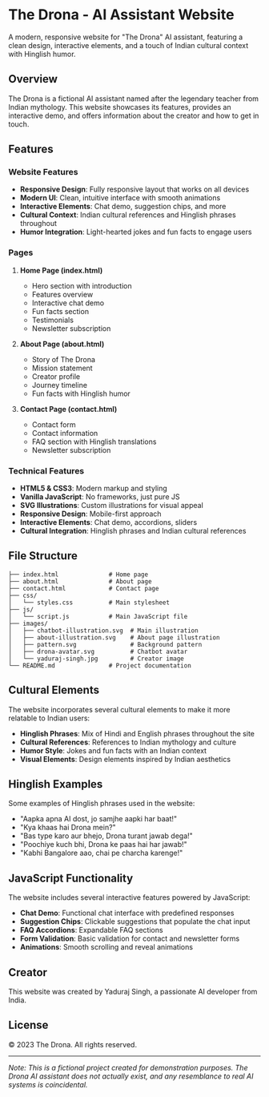# The Drona - AI Assistant Website

A modern, responsive website for "The Drona" AI assistant, featuring a clean design, interactive elements, and a touch of Indian cultural context with Hinglish humor.

## Overview

The Drona is a fictional AI assistant named after the legendary teacher from Indian mythology. This website showcases its features, provides an interactive demo, and offers information about the creator and how to get in touch.

## Features

### Website Features

- **Responsive Design**: Fully responsive layout that works on all devices
- **Modern UI**: Clean, intuitive interface with smooth animations
- **Interactive Elements**: Chat demo, suggestion chips, and more
- **Cultural Context**: Indian cultural references and Hinglish phrases throughout
- **Humor Integration**: Light-hearted jokes and fun facts to engage users

### Pages

1. **Home Page (index.html)**
   - Hero section with introduction
   - Features overview
   - Interactive chat demo
   - Fun facts section
   - Testimonials
   - Newsletter subscription

2. **About Page (about.html)**
   - Story of The Drona
   - Mission statement
   - Creator profile
   - Journey timeline
   - Fun facts with Hinglish humor

3. **Contact Page (contact.html)**
   - Contact form
   - Contact information
   - FAQ section with Hinglish translations
   - Newsletter subscription

### Technical Features

- **HTML5 & CSS3**: Modern markup and styling
- **Vanilla JavaScript**: No frameworks, just pure JS
- **SVG Illustrations**: Custom illustrations for visual appeal
- **Responsive Design**: Mobile-first approach
- **Interactive Elements**: Chat demo, accordions, sliders
- **Cultural Integration**: Hinglish phrases and Indian cultural references

## File Structure

```
├── index.html              # Home page
├── about.html              # About page
├── contact.html            # Contact page
├── css/
│   └── styles.css          # Main stylesheet
├── js/
│   └── script.js           # Main JavaScript file
├── images/
│   ├── chatbot-illustration.svg  # Main illustration
│   ├── about-illustration.svg    # About page illustration
│   ├── pattern.svg               # Background pattern
│   ├── drona-avatar.svg          # Chatbot avatar
│   └── yaduraj-singh.jpg         # Creator image
└── README.md               # Project documentation
```

## Cultural Elements

The website incorporates several cultural elements to make it more relatable to Indian users:

- **Hinglish Phrases**: Mix of Hindi and English phrases throughout the site
- **Cultural References**: References to Indian mythology and culture
- **Humor Style**: Jokes and fun facts with an Indian context
- **Visual Elements**: Design elements inspired by Indian aesthetics

## Hinglish Examples

Some examples of Hinglish phrases used in the website:

- "Aapka apna AI dost, jo samjhe aapki har baat!"
- "Kya khaas hai Drona mein?"
- "Bas type karo aur bhejo, Drona turant jawab dega!"
- "Poochiye kuch bhi, Drona ke paas hai har jawab!"
- "Kabhi Bangalore aao, chai pe charcha karenge!"

## JavaScript Functionality

The website includes several interactive features powered by JavaScript:

- **Chat Demo**: Functional chat interface with predefined responses
- **Suggestion Chips**: Clickable suggestions that populate the chat input
- **FAQ Accordions**: Expandable FAQ sections
- **Form Validation**: Basic validation for contact and newsletter forms
- **Animations**: Smooth scrolling and reveal animations

## Creator

This website was created by Yaduraj Singh, a passionate AI developer from India.

## License

© 2023 The Drona. All rights reserved.

---

*Note: This is a fictional project created for demonstration purposes. The Drona AI assistant does not actually exist, and any resemblance to real AI systems is coincidental.* 